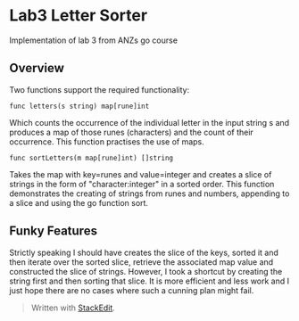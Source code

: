 # Lab3 Letter Sorter
Implementation of lab 3 from ANZs go course
## Overview
Two functions support the required functionality:

    func letters(s string) map[rune]int

Which counts the occurrence of the individual letter in the input string s and produces a map of those runes (characters) and the count of their occurrence. This function practises the use of maps.

    func sortLetters(m map[rune]int) []string

Takes the map with key=runes and value=integer and creates a slice of strings in the form of "character:integer" in a sorted order. This function demonstrates the creating of strings from runes and numbers, appending to a slice and using the go function sort.

## Funky Features
Strictly speaking I should have creates the slice of the keys, sorted it and then iterate over the sorted slice, retrieve the associated map value and constructed the slice of strings. However, I took a shortcut by creating the string first and then sorting that slice. It is more efficient and less work and I just hope there are no cases where such a cunning plan might fail.

> Written with [StackEdit](https://stackedit.io/).
<!--stackedit_data:
eyJoaXN0b3J5IjpbMTEzNjE2NDU4MCw3MzA5OTgxMTZdfQ==
-->